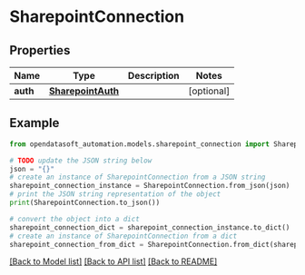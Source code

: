 # SharepointConnection


## Properties

Name | Type | Description | Notes
------------ | ------------- | ------------- | -------------
**auth** | [**SharepointAuth**](SharepointAuth.md) |  | [optional] 

## Example

```python
from opendatasoft_automation.models.sharepoint_connection import SharepointConnection

# TODO update the JSON string below
json = "{}"
# create an instance of SharepointConnection from a JSON string
sharepoint_connection_instance = SharepointConnection.from_json(json)
# print the JSON string representation of the object
print(SharepointConnection.to_json())

# convert the object into a dict
sharepoint_connection_dict = sharepoint_connection_instance.to_dict()
# create an instance of SharepointConnection from a dict
sharepoint_connection_from_dict = SharepointConnection.from_dict(sharepoint_connection_dict)
```
[[Back to Model list]](../README.md#documentation-for-models) [[Back to API list]](../README.md#documentation-for-api-endpoints) [[Back to README]](../README.md)


